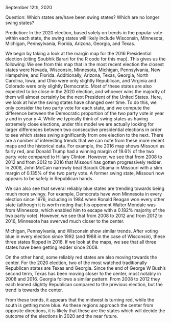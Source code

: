 September 12th, 2020

Question: Which states are/have been swing states? Which are no longer swing states?

Prediction: In the 2020 election, based solely on trends in the popular vote within each state, the swing states will likely include Wisconsin, Minnesota, Michigan, Pennsylvania, Florida, Arizona, Georgia, and Texas.

We begin by taking a look at the margin map for the 2016 Presidential election (citing Soubhik Barari for the R code for this map). This gives us the following:
We see from this map that in the most recent election the closest states were Nevada, Wisconsin, Minnesota, Michigan, Pennsylvania, New Hampshire, and Florida. Additionally, Arizona, Texas, Georgia, North Carolina, Iowa, and Ohio were only slightly Republican, and Virginia and Colorado were only slightly Democratic.
Most of these states are also expected to be close in the 2020 election, and whoever wins the majority of them will almost certainly be the next President of the United States. Here, we look at how the swing states have changed over time. To do this, we only consider the two party vote for each state, and we compute the difference between the Democratic proportion of the two party vote in year y and in year y-4. While we typically think of swing states as having extremely close elections, under this model we are actually looking for larger differences between two consecutive presidential elections in order to see which states swing significantly from one election to the next.
There are a number of interesting trends that we can note from these more recent maps and the historical data. For example, the 2016 map shows Missouri as fairly red, and Donald Trump had a winning margin of 19.6% of the two party vote compared to Hillary Clinton. However, we see that from 2008 to 2012 and from 2012 to 2016 that Missouri has gotten progressively redder. In 2008, John McCain narrowly beat Barack Obama in Missouri with a slim margin of 0.135% of the two party vote. A former swing state, Missouri now appears to be safely in Republican hands.
 
We can also see that several reliably blue states are trending towards being much more swingy. For example, Democrats have won Minnesota in every election since 1976, including in 1984 when Ronald Reagan won every other state (although it is worth noting that his opponent Walter Mondale was from Minnesota, which enabled him to escape with a 0.182% majority of the two party vote). However, we see that from 2008 to 2012 and from 2012 to 2016, Minnesota has swerved much closer to the center.
 
Michigan, Pennsylvania, and Wisconsin show similar trends. After voting blue in every election since 1992 (and 1988 in the case of Wisconsin), these three states flipped in 2016. If we look at the maps, we see that all three states have been getting redder since 2008.
 
On the other hand, some reliably red states are also moving towards the center. For the 2020 election, two of the most watched traditionally Republican states are Texas and Georgia. Since the end of George W Bush’s second term, Texas has been moving closer to the center, most notably in 2008 and 2016. Georgia follows a similar pattern. From 2008 to 2012 they each leaned slightly Republican compared to the previous election, but the trend is towards the center.
 
From these trends, it appears that the midwest is turning red, while the south is getting more blue. As these regions approach the center from opposite directions, it is likely that these are the states which will decide the outcome of the elections in 2020 and the near future. 
